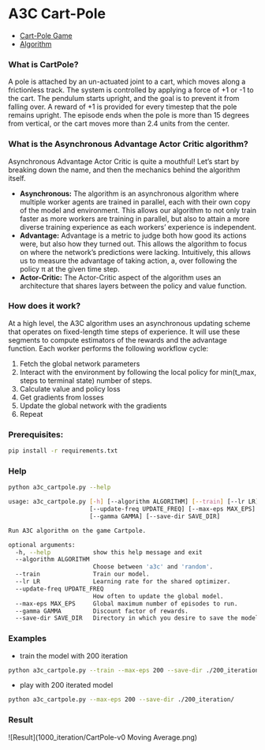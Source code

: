 # A3C Cart-Pole 

* [Cart-Pole Game](https://gym.openai.com/envs/CartPole-v1/)
* [Algorithm](https://arxiv.org/abs/1602.01783)

### What is CartPole?
A pole is attached by an un-actuated joint to a cart, which moves along a frictionless track. The system is controlled by applying a force of +1 or -1 to the cart. The pendulum starts upright, and the goal is to prevent it from falling over. A reward of +1 is provided for every timestep that the pole remains upright. The episode ends when the pole is more than 15 degrees from vertical, or the cart moves more than 2.4 units from the center.

### What is the Asynchronous Advantage Actor Critic algorithm?
Asynchronous Advantage Actor Critic is quite a mouthful! Let’s start by breaking down the name, and then the mechanics behind the algorithm itself.
* **Asynchronous:** The algorithm is an asynchronous algorithm where multiple worker agents are trained in parallel, each with their own copy of the model and environment. This allows our algorithm to not only train faster as more workers are training in parallel, but also to attain a more diverse training experience as each workers’ experience is independent.
* **Advantage:** Advantage is a metric to judge both how good its actions were, but also how they turned out. This allows the algorithm to focus on where the network’s predictions were lacking. Intuitively, this allows us to measure the advantage of taking action, a, over following the policy π at the given time step.
* **Actor-Critic:** The Actor-Critic aspect of the algorithm uses an architecture that shares layers between the policy and value function.

### How does it work?
At a high level, the A3C algorithm uses an asynchronous updating scheme that operates on fixed-length time steps of experience. It will use these segments to compute estimators of the rewards and the advantage function. Each worker performs the following workflow cycle:
1. Fetch the global network parameters
2. Interact with the environment by following the local policy for min(t_max, steps to terminal state) number of steps.
3. Calculate value and policy loss
4. Get gradients from losses
5. Update the global network with the gradients
6. Repeat

### Prerequisites:
```bash 
pip install -r requirements.txt
```

### Help
```bash
python a3c_cartpole.py --help
```
```bash
usage: a3c_cartpole.py [-h] [--algorithm ALGORITHM] [--train] [--lr LR]
                       [--update-freq UPDATE_FREQ] [--max-eps MAX_EPS]
                       [--gamma GAMMA] [--save-dir SAVE_DIR]

Run A3C algorithm on the game Cartpole.

optional arguments:
  -h, --help            show this help message and exit
  --algorithm ALGORITHM
                        Choose between 'a3c' and 'random'.
  --train               Train our model.
  --lr LR               Learning rate for the shared optimizer.
  --update-freq UPDATE_FREQ
                        How often to update the global model.
  --max-eps MAX_EPS     Global maximum number of episodes to run.
  --gamma GAMMA         Discount factor of rewards.
  --save-dir SAVE_DIR   Directory in which you desire to save the model.

```

### Examples
* train the model with 200 iteration
```bash
python a3c_cartpole.py --train --max-eps 200 --save-dir ./200_iteration/
```

* play with 200 iterated model
```bash
python a3c_cartpole.py --max-eps 200 --save-dir ./200_iteration/
```

### Result

![Result](1000_iteration/CartPole-v0 Moving Average.png)